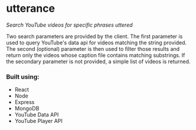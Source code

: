 # utterance

*Search YouTube videos for specific phrases uttered*

Two search parameters are provided by the client. The first parameter is used to query YouTube's data api for videos matching the string provided. The second (optional) parameter is then used to filter those results and return only the videos whose caption file contains matching substrings. If the secondary parameter is not provided, a simple list of videos is returned.

### Built using:
- React
- Node
- Express
- MongoDB
- YouTube Data API
- YouTube Player API
